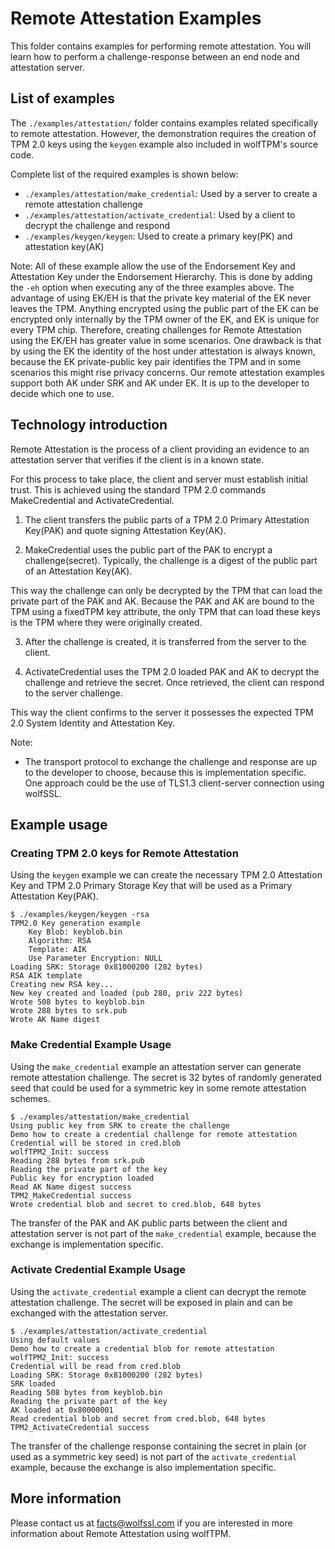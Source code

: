 # Remote Attestation Examples

This folder contains examples for performing remote attestation. You will learn how to perform a challenge-response between an end node and attestation server.

## List of examples

The `./examples/attestation/` folder contains examples related specifically to remote attestation. However, the demonstration requires the creation of TPM 2.0 keys using the `keygen` example also included in wolfTPM's source code.

Complete list of the required examples is shown below:

* `./examples/attestation/make_credential`: Used by a server to create a remote attestation challenge
* `./examples/attestation/activate_credential`: Used by a client to decrypt the challenge and respond
* `./examples/keygen/keygen`: Used to create a primary key(PK) and attestation key(AK)

Note: All of these example allow the use of the Endorsement Key and Attestation Key under the Endorsement Hierarchy. This is done by adding the `-eh` option when executing any of the three examples above. The advantage of using EK/EH is that the private key material of the EK never leaves the TPM. Anything encrypted using the public part of the EK can be encrypted only internally by the TPM owner of the EK, and EK is unique for every TPM chip. Therefore, creating challenges for Remote Attestation using the EK/EH has greater value in some scenarios. One drawback is that by using the EK the identity of the host under attestation is always known, because the EK private-public key pair identifies the TPM and in some scenarios this might rise privacy concerns. Our remote attestation examples support both AK under SRK and AK under EK. It is up to the developer to decide which one to use.

## Technology introduction

Remote Attestation is the process of a client providing an evidence to an attestation server that verifies if the client is in a known state.

For this process to take place, the client and server must establish initial trust. This is achieved using the standard TPM 2.0 commands MakeCredential and ActivateCredential.

1. The client transfers the public parts of a TPM 2.0 Primary Attestation Key(PAK) and quote signing Attestation Key(AK).

2. MakeCredential uses the public part of the PAK to encrypt a challenge(secret). Typically, the challenge is a digest of the public part of an Attestation Key(AK).

This way the challenge can only be decrypted by the TPM that can load the private part of the PAK and AK. Because the PAK and AK are bound to the TPM using a fixedTPM key attribute, the only TPM that can load these keys is the TPM where they were originally created.

3. After the challenge is created, it is transferred from the server to the client.

4. ActivateCredential uses the TPM 2.0 loaded PAK and AK to decrypt the challenge and retrieve the secret. Once retrieved, the client can respond to the server challenge.

This way the client confirms to the server it possesses the expected TPM 2.0 System Identity and Attestation Key.

Note:

* The transport protocol to exchange the challenge and response are up to the developer to choose, because this is implementation specific. One approach could be the use of TLS1.3 client-server connection using wolfSSL.

## Example usage

### Creating TPM 2.0 keys for Remote Attestation

Using the `keygen` example we can create the necessary TPM 2.0 Attestation Key and TPM 2.0 Primary Storage Key that will be used as a Primary Attestation Key(PAK).

```
$ ./examples/keygen/keygen -rsa
TPM2.0 Key generation example
	Key Blob: keyblob.bin
	Algorithm: RSA
	Template: AIK
	Use Parameter Encryption: NULL
Loading SRK: Storage 0x81000200 (282 bytes)
RSA AIK template
Creating new RSA key...
New key created and loaded (pub 280, priv 222 bytes)
Wrote 508 bytes to keyblob.bin
Wrote 288 bytes to srk.pub
Wrote AK Name digest
```

### Make Credential Example Usage

Using the `make_credential` example an attestation server can generate remote attestation challenge. The secret is 32 bytes of randomly generated seed that could be used for a symmetric key in some remote attestation schemes.

```
$ ./examples/attestation/make_credential
Using public key from SRK to create the challenge
Demo how to create a credential challenge for remote attestation
Credential will be stored in cred.blob
wolfTPM2_Init: success
Reading 288 bytes from srk.pub
Reading the private part of the key
Public key for encryption loaded
Read AK Name digest success
TPM2_MakeCredential success
Wrote credential blob and secret to cred.blob, 648 bytes
```

The transfer of the PAK and AK public parts between the client and attestation server is not part of the `make_credential` example, because the exchange is implementation specific.

### Activate Credential Example Usage

Using the `activate_credential` example a client can decrypt the remote attestation challenge. The secret will be exposed in plain and can be exchanged with the attestation server.

```
$ ./examples/attestation/activate_credential
Using default values
Demo how to create a credential blob for remote attestation
wolfTPM2_Init: success
Credential will be read from cred.blob
Loading SRK: Storage 0x81000200 (282 bytes)
SRK loaded
Reading 508 bytes from keyblob.bin
Reading the private part of the key
AK loaded at 0x80000001
Read credential blob and secret from cred.blob, 648 bytes
TPM2_ActivateCredential success
```

The transfer of the challenge response containing the secret in plain (or used as a symmetric key seed) is not part of the `activate_credential` example, because the exchange is also implementation specific.

## More information

Please contact us at facts@wolfssl.com if you are interested in more information about Remote Attestation using wolfTPM.
